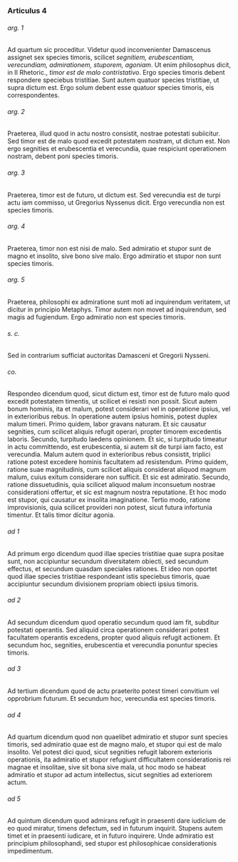### Articulus 4

###### arg. 1
Ad quartum sic proceditur. Videtur quod inconvenienter Damascenus assignet sex species timoris, scilicet *segnitiem, erubescentiam, verecundiam, admirationem, stuporem, agoniam*. Ut enim philosophus dicit, in II Rhetoric., *timor est de malo contristativo*. Ergo species timoris debent respondere speciebus tristitiae. Sunt autem quatuor species tristitiae, ut supra dictum est. Ergo solum debent esse quatuor species timoris, eis correspondentes.

###### arg. 2
Praeterea, illud quod in actu nostro consistit, nostrae potestati subiicitur. Sed timor est de malo quod excedit potestatem nostram, ut dictum est. Non ergo segnities et erubescentia et verecundia, quae respiciunt operationem nostram, debent poni species timoris.

###### arg. 3
Praeterea, timor est de futuro, ut dictum est. Sed verecundia est de turpi actu iam commisso, ut Gregorius Nyssenus dicit. Ergo verecundia non est species timoris.

###### arg. 4
Praeterea, timor non est nisi de malo. Sed admiratio et stupor sunt de magno et insolito, sive bono sive malo. Ergo admiratio et stupor non sunt species timoris.

###### arg. 5
Praeterea, philosophi ex admiratione sunt moti ad inquirendum veritatem, ut dicitur in principio Metaphys. Timor autem non movet ad inquirendum, sed magis ad fugiendum. Ergo admiratio non est species timoris.

###### s. c.
Sed in contrarium sufficiat auctoritas Damasceni et Gregorii Nysseni.

###### co.
Respondeo dicendum quod, sicut dictum est, timor est de futuro malo quod excedit potestatem timentis, ut scilicet ei resisti non possit. Sicut autem bonum hominis, ita et malum, potest considerari vel in operatione ipsius, vel in exterioribus rebus. In operatione autem ipsius hominis, potest duplex malum timeri. Primo quidem, labor gravans naturam. Et sic causatur segnities, cum scilicet aliquis refugit operari, propter timorem excedentis laboris. Secundo, turpitudo laedens opinionem. Et sic, si turpitudo timeatur in actu committendo, est erubescentia, si autem sit de turpi iam facto, est verecundia. Malum autem quod in exterioribus rebus consistit, triplici ratione potest excedere hominis facultatem ad resistendum. Primo quidem, ratione suae magnitudinis, cum scilicet aliquis considerat aliquod magnum malum, cuius exitum considerare non sufficit. Et sic est admiratio. Secundo, ratione dissuetudinis, quia scilicet aliquod malum inconsuetum nostrae considerationi offertur, et sic est magnum nostra reputatione. Et hoc modo est stupor, qui causatur ex insolita imaginatione. Tertio modo, ratione improvisionis, quia scilicet provideri non potest, sicut futura infortunia timentur. Et talis timor dicitur agonia.

###### ad 1
Ad primum ergo dicendum quod illae species tristitiae quae supra positae sunt, non accipiuntur secundum diversitatem obiecti, sed secundum effectus, et secundum quasdam speciales rationes. Et ideo non oportet quod illae species tristitiae respondeant istis speciebus timoris, quae accipiuntur secundum divisionem propriam obiecti ipsius timoris.

###### ad 2
Ad secundum dicendum quod operatio secundum quod iam fit, subditur potestati operantis. Sed aliquid circa operationem considerari potest facultatem operantis excedens, propter quod aliquis refugit actionem. Et secundum hoc, segnities, erubescentia et verecundia ponuntur species timoris.

###### ad 3
Ad tertium dicendum quod de actu praeterito potest timeri convitium vel opprobrium futurum. Et secundum hoc, verecundia est species timoris.

###### ad 4
Ad quartum dicendum quod non quaelibet admiratio et stupor sunt species timoris, sed admiratio quae est de magno malo, et stupor qui est de malo insolito. Vel potest dici quod, sicut segnities refugit laborem exterioris operationis, ita admiratio et stupor refugiunt difficultatem considerationis rei magnae et insolitae, sive sit bona sive mala, ut hoc modo se habeat admiratio et stupor ad actum intellectus, sicut segnities ad exteriorem actum.

###### ad 5
Ad quintum dicendum quod admirans refugit in praesenti dare iudicium de eo quod miratur, timens defectum, sed in futurum inquirit. Stupens autem timet et in praesenti iudicare, et in futuro inquirere. Unde admiratio est principium philosophandi, sed stupor est philosophicae considerationis impedimentum.

